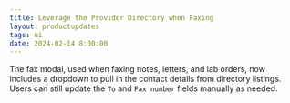 ```yaml
---
title: Leverage the Provider Directory when Faxing
layout: productupdates
tags: ui 
date: 2024-02-14 8:00:00
---
```


The fax modal, used when faxing notes, letters, and lab orders, now includes a dropdown to pull in the contact details from directory listings. Users can still update the `To` and `Fax number` fields manually as needed.